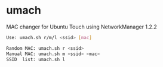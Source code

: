 # umach
MAC changer for Ubuntu Touch using NetworkManager 1.2.2 <br>

```bash
Use: umach.sh r/m/l <ssid> [mac]

Random MAC: umach.sh r <ssid> 
Manual MAC: umach.sh m <ssid> <mac> 
SSID  list: umach.sh l
```
